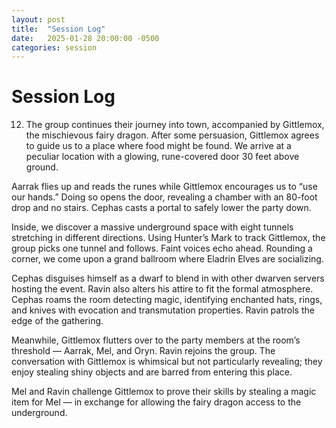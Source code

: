 ```yaml
---
layout: post
title:  "Session Log"
date:   2025-01-28 20:00:00 -0500
categories: session
---
```


# Session Log
12. The group continues their journey into town, accompanied by Gittlemox, the mischievous fairy dragon. After some persuasion, Gittlemox agrees to guide us to a place where food might be found. We arrive at a peculiar location with a glowing, rune-covered door 30 feet above ground.

Aarrak flies up and reads the runes while Gittlemox encourages us to “use our hands.” Doing so opens the door, revealing a chamber with an 80-foot drop and no stairs. Cephas casts a portal to safely lower the party down.

Inside, we discover a massive underground space with eight tunnels stretching in different directions. Using Hunter’s Mark to track Gittlemox, the group picks one tunnel and follows. Faint voices echo ahead. Rounding a corner, we come upon a grand ballroom where Eladrin Elves are socializing.

Cephas disguises himself as a dwarf to blend in with other dwarven servers hosting the event. Ravin also alters his attire to fit the formal atmosphere. Cephas roams the room detecting magic, identifying enchanted hats, rings, and knives with evocation and transmutation properties. Ravin patrols the edge of the gathering.

Meanwhile, Gittlemox flutters over to the party members at the room’s threshold — Aarrak, Mel, and Oryn. Ravin rejoins the group. The conversation with Gittlemox is whimsical but not particularly revealing; they enjoy stealing shiny objects and are barred from entering this place.

Mel and Ravin challenge Gittlemox to prove their skills by stealing a magic item for Mel — in exchange for allowing the fairy dragon access to the underground.
